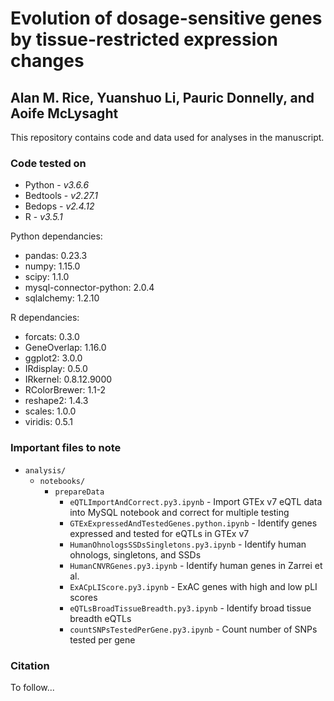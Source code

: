 # Evolution of dosage-sensitive genes by tissue-restricted expression changes

## Alan M. Rice, Yuanshuo Li, Pauric Donnelly, and Aoife McLysaght

This repository contains code and data used for analyses in the manuscript.

### Code tested on

* Python - *v3.6.6*
* Bedtools - *v2.27.1*
* Bedops - *v2.4.12*
* R - *v3.5.1*

Python dependancies:
* pandas: 0.23.3
* numpy: 1.15.0
* scipy: 1.1.0
* mysql-connector-python: 2.0.4
* sqlalchemy: 1.2.10

R dependancies:
* forcats: 0.3.0
* GeneOverlap: 1.16.0
* ggplot2: 3.0.0
* IRdisplay: 0.5.0
* IRkernel: 0.8.12.9000
* RColorBrewer: 1.1-2
* reshape2: 1.4.3
* scales: 1.0.0
* viridis: 0.5.1


### Important files to note

* `analysis/`
  * `notebooks/`
    * `prepareData`
      * `eQTLImportAndCorrect.py3.ipynb` - Import GTEx v7 eQTL data into MySQL notebook and correct for multiple testing
      * `GTExExpressedAndTestedGenes.python.ipynb` - Identify genes expressed and tested for eQTLs in GTEx v7
      * `HumanOhnologsSSDsSingletons.py3.ipynb` - Identify human ohnologs, singletons, and SSDs
      * `HumanCNVRGenes.py3.ipynb` - Identify human genes in Zarrei et al.
      * `ExACpLIScore.py3.ipynb` - ExAC genes with high and low pLI scores
      * `eQTLsBroadTissueBreadth.py3.ipynb` - Identify broad tissue breadth eQTLs
      * `countSNPsTestedPerGene.py3.ipynb` - Count number of SNPs tested per gene

### Citation

To follow...

